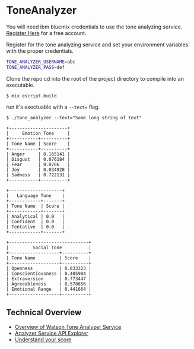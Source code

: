 # ToneAnalyzer

You will need ibm bluemix credentials to use the tone analyzing service. [Register Here](https://console.ng.bluemix.net/dashboard/apps/) for a free account.

Register for the tone analyzing service and set your environment variables with the proper credentials.

```bash
TONE_ANALYZER_USERNAME=abc
TONE_ANALYZER_PASS=def
```

Clone the repo cd into the root of the project directory to compile into an executable.
```
$ mix escript.build
```

run it's exectuable with a `--text=` flag.

```
$ ./tone_analyzer --text="Some long string of text"

+----------------------+
|     Emotion Tone     |
+-----------+----------+
| Tone Name | Score    |
+-----------+----------+
| Anger     | 0.165141 |
| Disgust   | 0.076184 |
| Fear      | 0.0706   |
| Joy       | 0.034928 |
| Sadness   | 0.722131 |
+-----------+----------+

+--------------------+
|   Language Tone    |
+------------+-------+
| Tone Name  | Score |
+------------+-------+
| Analytical | 0.0   |
| Confident  | 0.0   |
| Tentative  | 0.0   |
+------------+-------+

+------------------------------+
|         Social Tone          |
+-------------------+----------+
| Tone Name         | Score    |
+-------------------+----------+
| Openness          | 0.833323 |
| Conscientiousness | 0.405904 |
| Extraversion      | 0.773447 |
| Agreeableness     | 0.578656 |
| Emotional Range   | 0.441664 |
+-------------------+----------+

```

## Technical Overview
- [Overview of Watson Tone Analyzer Service](https://www.ibm.com/watson/developercloud/doc/tone-analyzer/)
- [Analyzer Service API Explorer](https://www.ibm.com/watson/developercloud/tone-analyzer/api/v3/)
- [Understand your score](https://www.ibm.com/watson/developercloud/doc/tone-analyzer/understanding-tone.shtml)

